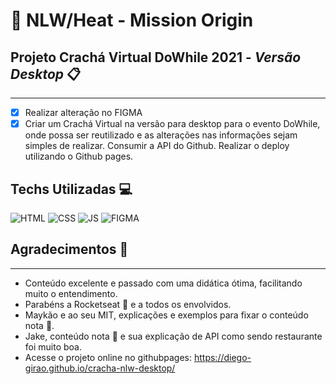 # 🚀 NLW/Heat - Mission Origin
## Projeto Crachá Virtual DoWhile 2021 - *Versão Desktop* 📋
---
- [x] Realizar alteração no FIGMA
- [x] Criar um Crachá Virtual na versão para desktop para o evento DoWhile, onde possa ser reutilizado e as alterações nas informações sejam simples de realizar. Consumir a API do Github.  Realizar o deploy utilizando o Github pages. 

 ## Techs Utilizadas 💻

![HTML](https://img.shields.io/badge/HTML5-E34F26?style=for-the-badge&logo=html5&logoColor=white) ![CSS](https://img.shields.io/badge/CSS3-1572B6?style=for-the-badge&logo=css3&logoColor=white) ![JS](https://img.shields.io/badge/JavaScript-323330?style=for-the-badge&logo=javascript&logoColor=F7DF1E) ![FIGMA](https://img.shields.io/badge/Figma-F24E1E?style=for-the-badge&logo=figma&logoColor=white)

## Agradecimentos 🤙
---
- Conteúdo excelente e passado com uma didática ótima, facilitando muito o entendimento.
- Parabéns a Rocketseat 🚀 e a todos os envolvidos.
- Maykão e ao seu MIT, explicações e exemplos para fixar o conteúdo nota 💯.
- Jake, conteúdo nota 💯 e sua explicação de API como sendo restaurante foi muito boa.
- Acesse o projeto online no githubpages: https://diego-girao.github.io/cracha-nlw-desktop/
